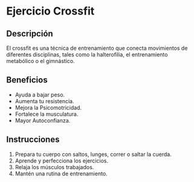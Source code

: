 # Ejercicio Crossfit

## Descripción
El crossfit es una técnica de entrenamiento que conecta movimientos de diferentes disciplinas, tales como la halterofilia, el entrenamiento metabólico o el gimnástico. 

## Beneficios
- Ayuda a bajar peso.
- Aumenta tu resistencia.
- Mejora la Psicomotricidad.
- Fortalece la musculatura.
- Mayor Autoconfianza.

## Instrucciones
1. Prepara tu cuerpo con saltos, lunges, correr o saltar la cuerda.
2. Aprende y perfecciona los ejercicios.
3. Relaja los músculos trabajados.
4. Mantén una rutina de entrenamiento.